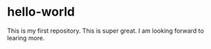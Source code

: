# hello-world
This is my first repository. This is super great.
I am looking forward to learing more.
